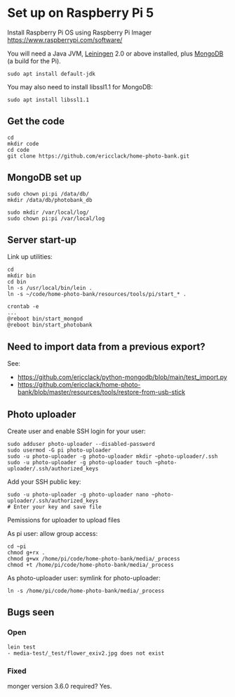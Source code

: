 # Set up on Raspberry Pi 5

Install Raspberry Pi OS using Raspberry Pi Imager https://www.raspberrypi.com/software/

You will need a Java JVM, [Leiningen][1] 2.0 or above installed, plus
[MongoDB][2] (a build for the Pi).

```
sudo apt install default-jdk
```

You may also need to install libssl1.1 for MongoDB: 

```
sudo apt install libssl1.1
```

[1]: https://github.com/technomancy/leiningen
[2]: https://github.com/themattman/mongodb-raspberrypi-binaries

## Get the code

```
cd
mkdir code
cd code
git clone https://github.com/ericclack/home-photo-bank.git
```

## MongoDB set up

```
sudo chown pi:pi /data/db/
mkdir /data/db/photobank_db

sudo mkdir /var/local/log/
sudo chown pi:pi /var/local/log
```

## Server start-up

Link up utilities:

```
cd
mkdir bin
cd bin
ln -s /usr/local/bin/lein .
ln -s ~/code/home-photo-bank/resources/tools/pi/start_* .
```

```
crontab -e
...
@reboot bin/start_mongod
@reboot bin/start_photobank
```

## Need to import data from a previous export?

See:

- https://github.com/ericclack/python-mongodb/blob/main/test_import.py
- https://github.com/ericclack/home-photo-bank/blob/master/resources/tools/restore-from-usb-stick

## Photo uploader

Create user and enable SSH login for your user: 

```
sudo adduser photo-uploader --disabled-password
sudo usermod -G pi photo-uploader
sudo -u photo-uploader -g photo-uploader mkdir ~photo-uploader/.ssh
sudo -u photo-uploader -g photo-uploader touch ~photo-uploader/.ssh/authorized_keys
```

Add your SSH public key:

```
sudo -u photo-uploader -g photo-uploader nano ~photo-uploader/.ssh/authorized_keys
# Enter your key and save file
```

Pemissions for uploader to upload files

As pi user: allow group access: 

```
cd ~pi
chmod g+rx .
chmod g+wx /home/pi/code/home-photo-bank/media/_process
chmod +t /home/pi/code/home-photo-bank/media/_process
```

As photo-uploader user: symlink for photo-uploader:

```
ln -s /home/pi/code/home-photo-bank/media/_process 
```

## Bugs seen

### Open

```
lein test
- media-test/_test/flower_exiv2.jpg does not exist
```

### Fixed

monger version 3.6.0 required? Yes.
